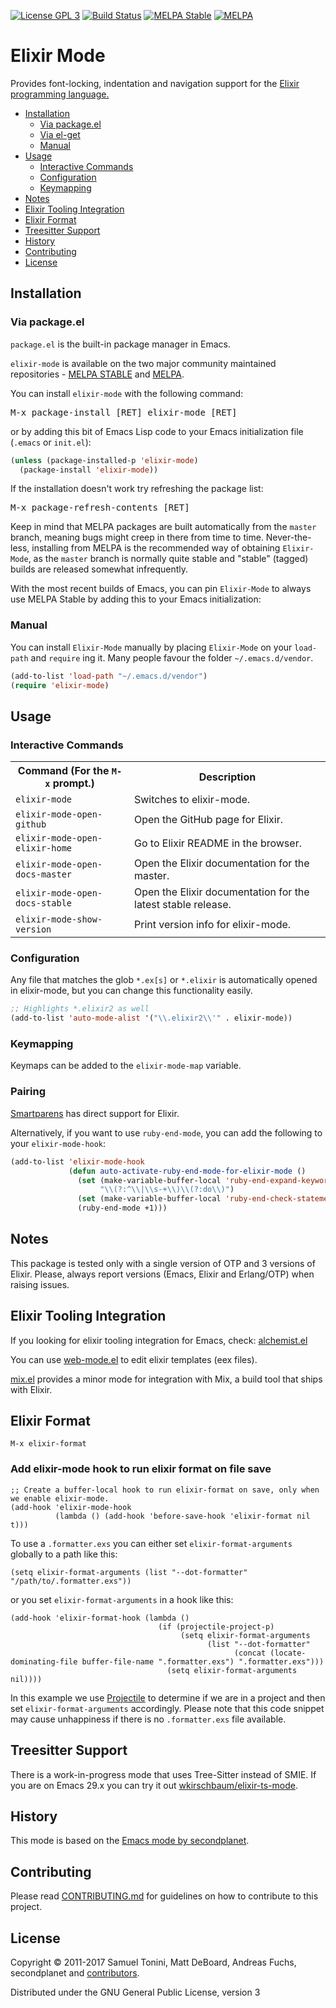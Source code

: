 [![License GPL 3][badge-license]](http://www.gnu.org/licenses/gpl-3.0.txt)
[![Build Status](https://github.com/elixir-editors/emacs-elixir/actions/workflows/ci.yml/badge.svg)](https://github.com/elixir-editors/emacs-elixir/actions)
[![MELPA Stable](http://stable.melpa.org/packages/elixir-mode-badge.svg)](http://stable.melpa.org/#/elixir-mode)
[![MELPA](http://melpa.org/packages/elixir-mode-badge.svg)](http://melpa.org/#/elixir-mode)

# Elixir Mode

Provides font-locking, indentation and navigation support for the
[Elixir programming language.](http://elixir-lang.org/)

- [Installation](#installation)
  - [Via package.el](#via-packageel)
  - [Via el-get](#via-el-get)
  - [Manual](#manual)
- [Usage](#usage)
  - [Interactive Commands](#interactive-commands)
  - [Configuration](#configuration)
  - [Keymapping](#keymapping)
- [Notes](#notes)
- [Elixir Tooling Integration](#elixir-tooling-integration)
- [Elixir Format](#elixir-format)
- [Treesitter Support](#treesitter-support)
- [History](#history)
- [Contributing](#contributing)
- [License](#license)

## Installation

### Via package.el

`package.el` is the built-in package manager in Emacs.

`elixir-mode` is available on the two major community maintained repositories -
[MELPA STABLE](https://stable.melpa.org/) and [MELPA](https://melpa.org/).

You can install `elixir-mode` with the following command:

<kbd>M-x package-install [RET] elixir-mode [RET]</kbd>

or by adding this bit of Emacs Lisp code to your Emacs initialization file
(`.emacs` or `init.el`):

```el
(unless (package-installed-p 'elixir-mode)
  (package-install 'elixir-mode))
```

If the installation doesn't work try refreshing the package list:

<kbd>M-x package-refresh-contents [RET]</kbd>

Keep in mind that MELPA packages are built automatically from
the `master` branch, meaning bugs might creep in there from time to
time. Never-the-less, installing from MELPA is the recommended way of
obtaining `Elixir-Mode`, as the `master` branch is normally quite stable and
"stable" (tagged) builds are released somewhat infrequently.

With the most recent builds of Emacs, you can pin `Elixir-Mode` to always
use MELPA Stable by adding this to your Emacs initialization:

### Manual

You can install `Elixir-Mode` manually by placing `Elixir-Mode` on your `load-path` and
`require` ing it. Many people favour the folder `~/.emacs.d/vendor`.

```el
(add-to-list 'load-path "~/.emacs.d/vendor")
(require 'elixir-mode)
```

## Usage

### Interactive Commands

<table>
    <tr>
        <th>Command (For the <code>M-x</code> prompt.)</th>
        <th>Description</th>
    </tr>
    <tr>
        <td><code>elixir-mode</code></td>
        <td>Switches to elixir-mode.</td>
    </tr>
    <tr>
        <td><code>elixir-mode-open-github</code></td>
        <td>Open the GitHub page for Elixir.</td>
    </tr>
    </tr>
    <tr>
        <td><code>elixir-mode-open-elixir-home</code></td>
        <td>Go to Elixir README in the browser.</td>
    </tr>
    <tr>
        <td><code>elixir-mode-open-docs-master</code></td>
        <td>Open the Elixir documentation for the master.</td>
    </tr>
    <tr>
        <td><code>elixir-mode-open-docs-stable</code></td>
        <td>Open the Elixir documentation for the latest stable release.</td>
    </tr>
    <tr>
        <td><code>elixir-mode-show-version</code></td>
        <td>Print version info for elixir-mode.</td>
    </tr>
</table>

### Configuration

Any file that matches the glob `*.ex[s]` or `*.elixir` is
automatically opened in elixir-mode, but you can change this
functionality easily.

```lisp
;; Highlights *.elixir2 as well
(add-to-list 'auto-mode-alist '("\\.elixir2\\'" . elixir-mode))
```

### Keymapping

Keymaps can be added to the `elixir-mode-map` variable.

### Pairing

[Smartparens](https://github.com/Fuco1/smartparens) has direct support for Elixir.

Alternatively, if you want to use `ruby-end-mode`, you can add the following to your `elixir-mode-hook`:

```lisp
(add-to-list 'elixir-mode-hook
             (defun auto-activate-ruby-end-mode-for-elixir-mode ()
               (set (make-variable-buffer-local 'ruby-end-expand-keywords-before-re)
                    "\\(?:^\\|\\s-+\\)\\(?:do\\)")
               (set (make-variable-buffer-local 'ruby-end-check-statement-modifiers) nil)
               (ruby-end-mode +1)))
```

## Notes

This package is tested only with a single version of OTP and 3 versions of Elixir. Please, always report versions
 (Emacs, Elixir and Erlang/OTP) when raising issues.

## Elixir Tooling Integration

If you looking for elixir tooling integration for Emacs, check: [alchemist.el](https://github.com/tonini/alchemist.el)

You can use [web-mode.el](http://web-mode.org) to edit elixir templates (eex files).

[mix.el](https://github.com/ayrat555/mix.el) provides a minor mode for integration with Mix, a build tool that ships with Elixir.


## Elixir Format

``` elisp
M-x elixir-format
```

### Add elixir-mode hook to run elixir format on file save

``` elisp
;; Create a buffer-local hook to run elixir-format on save, only when we enable elixir-mode.
(add-hook 'elixir-mode-hook
          (lambda () (add-hook 'before-save-hook 'elixir-format nil t)))
```

To use a `.formatter.exs` you can either set `elixir-format-arguments` globally to a path like this:

``` elisp
(setq elixir-format-arguments (list "--dot-formatter" "/path/to/.formatter.exs"))
```

or you set `elixir-format-arguments` in a hook like this:

``` elisp
(add-hook 'elixir-format-hook (lambda ()
                                 (if (projectile-project-p)
                                      (setq elixir-format-arguments
                                            (list "--dot-formatter"
                                                  (concat (locate-dominating-file buffer-file-name ".formatter.exs") ".formatter.exs")))
                                   (setq elixir-format-arguments nil))))
```

In this example we use [Projectile](https://github.com/bbatsov/projectile) to determine if we are in a project and then set `elixir-format-arguments` accordingly.
Please note that this code snippet may cause unhappiness if there is no `.formatter.exs` file available.

## Treesitter Support

There is a work-in-progress mode that uses Tree-Sitter instead of SMIE. If you are on Emacs 29.x you can try it out [wkirschbaum/elixir-ts-mode](https://github.com/wkirschbaum/elixir-ts-mode).

## History

This mode is based on the
[Emacs mode by secondplanet](https://github.com/secondplanet/elixir-mode).

## Contributing

Please read [CONTRIBUTING.md](https://github.com/elixir-editors/emacs-elixir/blob/master/CONTRIBUTING.md) for guidelines on how to contribute to this project.

## License

Copyright © 2011-2017 Samuel Tonini, Matt DeBoard, Andreas Fuchs, secondplanet and
[contributors](https://github.com/elixir-editors/emacs-elixir/contributors).

Distributed under the GNU General Public License, version 3

[badge-license]: https://img.shields.io/badge/license-GPL_3-green.svg
